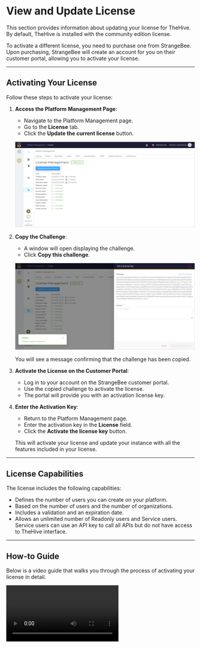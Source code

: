# View and Update License

This section provides information about updating your license for TheHive. By default, TheHive is installed with the community edition license.

To activate a different license, you need to purchase one from StrangeBee. Upon purchasing, StrangeBee will create an account for you on their customer portal, allowing you to activate your license.

---

## Activating Your License

Follow these steps to activate your license:

1. **Access the Platform Management Page**:
    - Navigate to the Platform Management page.
    - Go to the **License** tab.
    - Click the **Update the current license** button.
    
    ![Update License Button](../images/installation/update-license-button.png)

2. **Copy the Challenge**:
    - A window will open displaying the challenge.
    - Click **Copy this challenge**.

    ![Copy Challenge](../images/installation/copy-challenge.png)

    You will see a message confirming that the challenge has been copied. 

3. **Activate the License on the Customer Portal**:
    - Log in to your account on the StrangeBee customer portal.
    - Use the copied challenge to activate the license.
    - The portal will provide you with an activation license key.

4. **Enter the Activation Key**:
    - Return to the Platform Management page.
    - Enter the activation key in the **License** field.
    - Click the **Activate the license key** button.

    This will activate your license and update your instance with all the features included in your license.

---

## License Capabilities

The license includes the following capabilities:
- Defines the number of users you can create on your platform.
- Based on the number of users and the number of organizations.
- Includes a validation and an expiration date.
- Allows an unlimited number of Readonly users and Service users. Service users can use an API key to call all APIs but do not have access to TheHive interface.

---

## How-to Guide

Below is a video guide that walks you through the process of activating your license in detail.

![type:video](../images/installation/activate-license.mp4)

&nbsp;